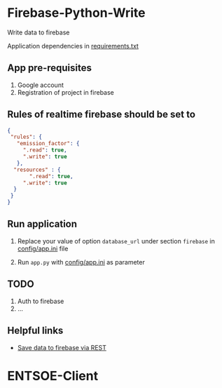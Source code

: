 # Firebase-Python-Write

Write data to firebase

Application dependencies in [requirements.txt](requirements.txt)

## App pre-requisites

1. Google account
2. Registration of project in firebase

## Rules of realtime firebase should be set to
```json
{
 "rules": {
   "emission_factor": {
     ".read": true,
     ".write": true
   },
  "resources" : {
       ".read": true,
     ".write": true
  }
 }
}
```

## Run application

1. Replace your value of option `database_url` under section `firebase` in [config/app.ini](config/app.ini) file  

2. Run `app.py` with [config/app.ini](config/app.ini) as parameter



## TODO

1. Auth to firebase
2. ...


## Helpful links
* [Save data to firebase via REST](https://firebase.google.com/docs/database/rest/save-data?authuser=1)

# ENTSOE-Client
